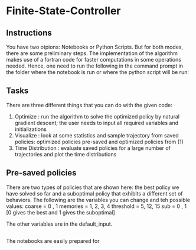 # Finite-State-Controller

## Instructions
You have two otpions: Notebooks or Python Scripts. But for both modes, there are some preliminary steps. The implementation of the algorithm makes use of a fortran code for faster computations in some operations needed. Hence, one need to run the following in the command prompt in the folder where the notebook is run or where the python script will be run:

## Tasks
There are three different things that you can do with the given code:
1. Optimize : run the algorithm to solve the optimized policy by natural gradient descent; the user needs to input all required variables and initializations
2. Visualize : look at some statistics and sample trajectory from saved policies: optimized policies pre-saved and optimized policies from (1) 
3. Time Distribution : evaluate saved policies for a large number of trajectories and plot the time distributions

## Pre-saved policies
There are two types of policies that are shown here: the best policy we have solved so far and a suboptimal policy that exhibits a different set of behaviors. The following are the variables you can change and teh possible values:
coarse = 0 , 1
memories = 1, 2, 3, 4
threshold = 5, 12, 15
sub = 0 , 1 [0 gives the best and 1 gives the suboptimal]

The other variables are in the default_input.

##
The notebooks are easily prepared for 

